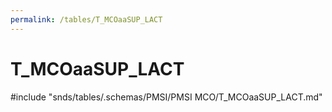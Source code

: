 ```yaml
---
permalink: /tables/T_MCOaaSUP_LACT
---
```

# T\_MCOaaSUP\_LACT
<!-- SPDX-License-Identifier: MPL-2.0 -->

<!-- ATTENTION : Ne pas supprimer ou modifier la ligne ci-dessous -->
#include "snds/tables/.schemas/PMSI/PMSI MCO/T_MCOaaSUP_LACT.md"
<!-- ATTENTION : Ne pas supprimer ou modifier la ligne ci-dessus -->
